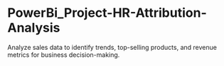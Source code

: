 # PowerBi_Project-HR-Attribution-Analysis
Analyze sales data to identify trends, top-selling products, and revenue metrics for business decision-making.
